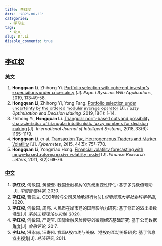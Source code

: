 ```yaml
---
title: 李红权
date: '2023-08-15'
categories:
  - 学习志
tags:
  - 论文
slug: Dr.Li
disable_comments: true
---
```


## [李红权](https://sxy.hunnu.edu.cn/info/1054/2670.htm)

### 英文

1. **Hongquan Li**, Zhihong Yi. [Portfolio selection with coherent investor’s expectations under uncertainty](https://sci-hub.st/downloads/2019-11-24/5d/li2019.pdf#navpanes=0&amp;view=FitH) [J]. *Expert Systems With Applications*, 2019, 133:49-58. 
1. **Hongquan Li**, Zhihong Yi, Yong Fang. [Portfolio selection under uncertainty by the ordered modular average operator](https://sci-hub.st/tree/0a/19/0a19e4f23dfba0ea77c73f6ace589230.pdf#navpanes=0&amp;view=FitH) [J]. *Fuzzy Optimization and Decision Making*, 2019, 18(1): 1-14.
1. Zhihong Yi, **Hongquan Li**. [Triangular norm-based cuts and possibility characteristics of triangular intuitionistic fuzzy numbers for decision making](https://sci-hub.ru/10.1002/int.21974) [J]. *International Journal of Intelligent Systems*, 2018, 33(6): 1165–1179.
1. **Hongquan Li**, et al. [Transaction Tax, Heterogeneous Traders and Market Volatility](https://zero.sci-hub.st/5506/7f100299f2c2e364f779afd2b0474a40/li2015.pdf#navpanes=0&amp;view=FitH) [J]. *Kybernetes*, 2015, 44(5): 757-770. 
1. **Hongquan Li**, Yongmiao Hong. [Financial volatility forecasting with range-based autoregressive volatility model](https://moscow.sci-hub.st/1658/c8a407e2358c0bc49ef87c1933eaafcf/li2011.pdf#navpanes=0&amp;view=FitH) [J]. *Finance Research Letters*, 2011, 8(2): 69-76. 

### [中文](https://kns.cnki.net/kcms2/author/detail?v=3uoqIhG8C45UgIk_lOaz12Zkvhzevn-PORLI7ErqaKr1r6Sf3d14tUbeSNP2OmFmJNX5NFXpFIMmgPJX90xaIZdprBLNkWb32W_b9EwkUPsqYP3-C-cp_ImYathjifqu&uniplatform=NZKPT)

1. **李红权**, 何敏园, 黄莹莹. 我国金融机构的系统重要性评估: 基于多元极值理论[J]. *中国管理科学*, 2020.
1. **李红权**, 曹佩文. CEO年龄与公司风险承担行为[J].*湖南师范大学社会科学学报*, 2020.
1. **李红权**, 何敏园, 周亮. 人民币在岸市场的国际影响力研究: 基于修正的溢出指数模型[J]. *系统工程理论与实践*, 2020.
1. **李红权**, 何敏园, 严定容. 国际金融风险传导的微观经济基础研究: 基于公司数据角度[J]. *金融评论*, 2017.
1. **李红权**, 洪永淼, 汪寿阳. 我国A股市场与美股、港股的互动关系研究: 基于信息溢出视角[J]. *经济研究*, 2011.







